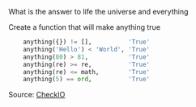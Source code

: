What is the answer to life the universe and everything

Create a function that will make anything true


```py
    anything({}) != [],          'True'
    anything('Hello') < 'World', 'True'
    anything(80) > 81,           'True'
    anything(re) >= re,          'True'
    anything(re) <= math,        'True'
    anything(5) == ord,          'True'
```

Source: [CheckIO](https://checkio.org/mission/solution-for-anything/)